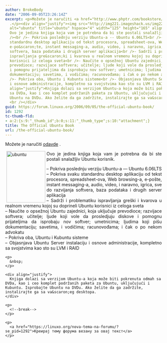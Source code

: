 ```yaml
---
author: BrokeBody
date: "2006-09-05T23:26:14Z"
excerpt: <p>Možete je naručiti <a href="http://www.phptr.com/bookstore/product.asp?isbn=0132435942&amp;rl=1">odavde</a>
  .</p><div align="justify"><img src="http://img221.imageshack.us/img221/888/officialubuntubookactionattachfiledogettargetubuntuboxn1.jpg"
  alt="ubuntu" title="ubuntu" hspace="4" width="125" height="165" align="left" />
  Ovo je jedina knjiga koja vam je potrebna da bi ste postali snalažljiv Ubuntu korisnik.<br
  /><br />- Pokriva poslednju verziju Ubuntu-a -- Ubuntu 6.06LTS<br />- Pokriva svaku
  standardnu desktop aplikaciju od tekst procesora, spreadsheet-ova, Web browsing-a,
  e-po&scaron;te, instant messaging-a, audio, video, i naravno, igrica, sve do razvijanja
  softvera, baza podataka i drugih server aplikacija<br />- Sadrži i problematiku
  ispravljanja gre&scaron;ki i kvarova u realnom vremenu kojoj su doprineli Ubuntu
  korisnici iz celoga sveta<br />- Naučite o opsežnoj Ubuntu zajednici, koja uključuje
  prevodioce; razvijace softvera; učitelje; ljude koji vole da prosledjuju diskove
  i pomognu prijateljima da isprobaju nov softver; umetnicima; ljudima koji pi&scaron;u
  dokumentaciju; savetima, i vodičima; racunovođama; i čak o po nekom advokatu<br
  />- Pokriva oba, Ubuntu i Kubuntu sisteme<br />- Objasnjava Ubuntu Server instalaciju
  i osnove administracije, kompletno sa svojstvima kao sto su LVM i RAID<br /></div><p>&nbsp;</p><div
  align="justify">Knjiga dolazi sa verzijom Ubuntu-a koja može biti pokrenuta odmah
  sa DVDa, kao i ceo komplet podržanih paketa za Ubuntu, uključujući i Kubuntu. Isprobajte
  Ubuntu na DVDu. Ako želite da ga zadržite, instalirajte ga sa va&scaron;eg desktopa.
  <br /></div>
guid: https://forum.linuxo.org/2006/09/05/the-official-ubuntu-book/
id: 1292
tc-thumb-fld:
- a:2:{s:9:"_thumb_id";b:0;s:11:"_thumb_type";s:10:"attachment";}
title: The Official Ubuntu Book
url: /the-official-ubuntu-book/
---
```

Možete je naručiti [odavde](http://www.phptr.com/bookstore/product.asp?isbn=0132435942&rl=1) .

<div align="justify">
  <img src="http://img221.imageshack.us/img221/888/officialubuntubookactionattachfiledogettargetubuntuboxn1.jpg" alt="ubuntu" title="ubuntu" hspace="4" width="125" height="165" align="left" /> Ovo je jedina knjiga koja vam je potrebna da bi ste postali snalažljiv Ubuntu korisnik.</p> 
  
  <p>
    &#8211; Pokriva poslednju verziju Ubuntu-a &#8212; Ubuntu 6.06LTS<br />&#8211; Pokriva svaku standardnu desktop aplikaciju od tekst procesora, spreadsheet-ova, Web browsing-a, e-po&scaron;te, instant messaging-a, audio, video, i naravno, igrica, sve do razvijanja softvera, baza podataka i drugih server aplikacija<br />&#8211; Sadrži i problematiku ispravljanja gre&scaron;ki i kvarova u realnom vremenu kojoj su doprineli Ubuntu korisnici iz celoga sveta<br />&#8211; Naučite o opsežnoj Ubuntu zajednici, koja uključuje prevodioce; razvijace softvera; učitelje; ljude koji vole da prosledjuju diskove i pomognu prijateljima da isprobaju nov softver; umetnicima; ljudima koji pi&scaron;u dokumentaciju; savetima, i vodičima; racunovođama; i čak o po nekom advokatu<br />&#8211; Pokriva oba, Ubuntu i Kubuntu sisteme<br />&#8211; Objasnjava Ubuntu Server instalaciju i osnove administracije, kompletno sa svojstvima kao sto su LVM i RAID</div> 
    
    <p>
      &nbsp;
    </p>
    
    <div align="justify">
      Knjiga dolazi sa verzijom Ubuntu-a koja može biti pokrenuta odmah sa DVDa, kao i ceo komplet podržanih paketa za Ubuntu, uključujući i Kubuntu. Isprobajte Ubuntu na DVDu. Ako želite da ga zadržite, instalirajte ga sa va&scaron;eg desktopa.
    </div>
    
    <p>
      <!--break-->
    </p>
    
    <p>
      <a href="https://linuxo.org/nova-tema-na-forumu/?se_pid=1292">Креирај тему форума везану за овај текст</a>
    </p>